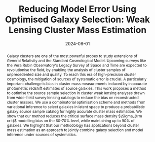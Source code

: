 ---
title: "Reducing Model Error Using Optimised Galaxy Selection: Weak Lensing Cluster Mass Estimation"
collection: "publications"
category: "co_papers"
permalink: /publications/2024arXiv240611950R
link: https://ui.adsabs.harvard.edu/abs/2024arXiv240611950R/abstract
date: 2024-06-01
venue: "arXiv e-prints"
citation: "Rau, M. M., Kéruzoré, F., Ramachandra, N., & Bleem, L. (2024), arXiv e-prints, arXiv:2406.11950."
abstract: "Galaxy clusters are one of the most powerful probes to study extensions of General Relativity and the Standard Cosmological Model. Upcoming surveys like the Vera Rubin Observatory's Legacy Survey of Space and Time are expected to revolutionise the field, by enabling the analysis of cluster samples of unprecedented size and quality. To reach this era of high-precision cluster cosmology, the mitigation of sources of systematic error is crucial. A particularly important challenge is bias in cluster mass measurements induced by inaccurate photometric redshift estimates of source galaxies. This work proposes a method to optimise the source sample selection in cluster weak lensing analyses drawn from wide-field survey lensing catalogs to reduce the bias on reconstructed cluster masses. We use a combinatorial optimisation scheme and methods from variational inference to select galaxies in latent space to produce a probabilistic galaxy source sample catalog for highly accurate cluster mass estimation. We show that our method reduces the critical surface mass density $\\Sigma_{\\rm crit}$ modelling bias on the 60-70% level, while maintaining up to 90% of galaxies. We highlight that our methodology has applications beyond cluster mass estimation as an approach to jointly combine galaxy selection and model inference under sources of systematics."
---